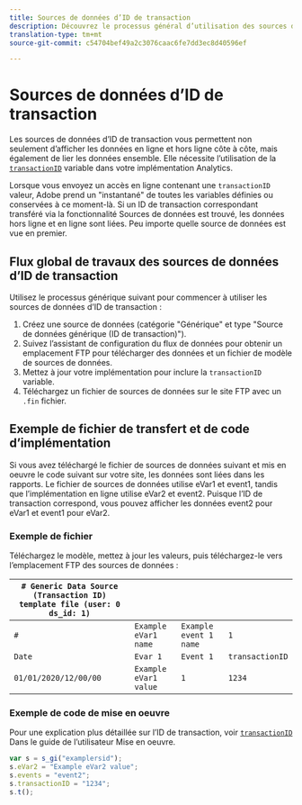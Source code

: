 ```yaml
---
title: Sources de données d’ID de transaction
description: Découvrez le processus général d’utilisation des sources de données d’ID de transaction.
translation-type: tm+mt
source-git-commit: c54704bef49a2c3076caac6fe7dd3ec8d40596ef

---
```



# Sources de données d’ID de transaction

Les sources de données d’ID de transaction vous permettent non seulement d’afficher les données en ligne et hors ligne côte à côte, mais également de lier les données ensemble. Elle nécessite l’utilisation de la [`transactionID`](/help/implement/vars/page-vars/transactionid.md) variable dans votre implémentation Analytics.

Lorsque vous envoyez un accès en ligne contenant une `transactionID` valeur, Adobe prend un &quot;instantané&quot; de toutes les variables définies ou conservées à ce moment-là. Si un ID de transaction correspondant transféré via la fonctionnalité Sources de données est trouvé, les données hors ligne et en ligne sont liées. Peu importe quelle source de données est vue en premier.

## Flux global de travaux des sources de données d’ID de transaction

Utilisez le processus générique suivant pour commencer à utiliser les sources de données d’ID de transaction :

1. Créez une source de données (catégorie &quot;Générique&quot; et type &quot;Source de données générique (ID de transaction)&quot;).
1. Suivez l’assistant de configuration du flux de données pour obtenir un emplacement FTP pour télécharger des données et un fichier de modèle de sources de données.
1. Mettez à jour votre implémentation pour inclure la `transactionID` variable.
1. Téléchargez un fichier de sources de données sur le site FTP avec un `.fin` fichier.

## Exemple de fichier de transfert et de code d’implémentation

Si vous avez téléchargé le fichier de sources de données suivant et mis en oeuvre le code suivant sur votre site, les données sont liées dans les rapports. Le fichier de sources de données utilise eVar1 et event1, tandis que l’implémentation en ligne utilise eVar2 et event2. Puisque l’ID de transaction correspond, vous pouvez afficher les données event2 pour eVar1 et event1 pour eVar2.

### Exemple de fichier

Téléchargez le modèle, mettez à jour les valeurs, puis téléchargez-le vers l’emplacement FTP des sources de données :

| `# Generic Data Source (Transaction ID) template file (user: 0 ds_id: 1)` |  |  |  |
|---|---|---|---|
| `#` | `Example eVar1 name` | `Example event 1 name` | `1` |
| `Date` | `Evar 1` | `Event 1` | `transactionID` |
| `01/01/2020/12/00/00` | `Example eVar1 value` | `1` | `1234` |

### Exemple de code de mise en oeuvre

Pour une explication plus détaillée sur l’ID de transaction, voir [`transactionID`](/help/implement/vars/page-vars/transactionid.md) Dans le guide de l’utilisateur Mise en oeuvre.

```js
var s = s_gi("examplersid");
s.eVar2 = "Example eVar2 value";
s.events = "event2";
s.transactionID = "1234";
s.t();
```

